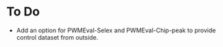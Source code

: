 # To Do
* Add an option for PWMEval-Selex and PWMEval-Chip-peak to provide control dataset from outside.
